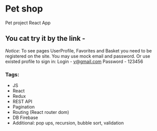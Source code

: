 # Pet shop

Pet project React App

## You cat try it by the link - 
*Notice*: To see pages UserProfile, Favorites and Basket you need to be registered on the site. You may use mock email and password.
Or use existed profile to sign in: 
Login - v@gmail.com
Password - 123456
### Tags:
- JS
- React
- Redux
- REST API
- Pagination
- Routing (React router dom)
- DB Firebase
- Additional: pop ups, recursion, bubble sort, validation